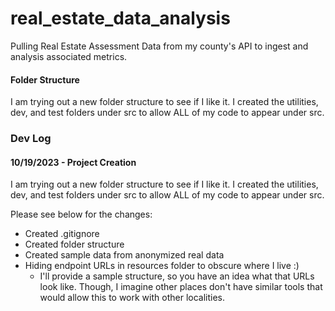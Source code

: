 # real_estate_data_analysis
Pulling Real Estate Assessment Data from my county's API to ingest and analysis associated metrics.

#### Folder Structure
I am trying out a new folder structure to see if I like it. I created the utilities, dev, and test folders under src to allow ALL of my code to appear under src.

### Dev Log
#### 10/19/2023 - Project Creation
I am trying out a new folder structure to see if I like it. I created the utilities, dev, and test folders under src to allow ALL of my code to appear under src.

Please see below for the changes:
* Created .gitignore
* Created folder structure
* Created sample data from anonymized real data
* Hiding endpoint URLs in resources folder to obscure where I live :)
  * I'll provide a sample structure, so you have an idea what that URLs look like. Though, I imagine other places don't have similar tools that would allow this to work with other localities.
